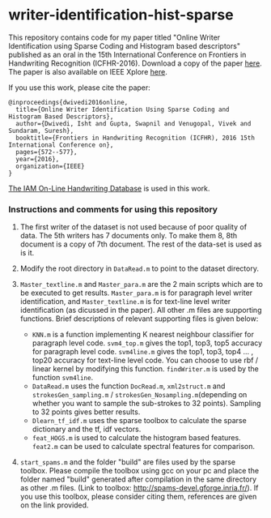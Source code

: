 # writer-identification-hist-sparse
This repository contains code for my paper titled "Online Writer Identification using Sparse Coding and Histogram based descriptors" published as an oral in the 15th International Conference on Frontiers in Handwriting Recognition (ICFHR-2016).
Download a copy of the paper [here](https://drive.google.com/file/d/0BxhUwxvLPO7TOXY3MXpiUmc2Xzg/view). The paper is also available on IEEE Xplore [here](http://ieeexplore.ieee.org/abstract/document/7814126/).

If you use this work, please cite the paper:

    @inproceedings{dwivedi2016online,
      title={Online Writer Identification Using Sparse Coding and Histogram Based Descriptors},
      author={Dwivedi, Isht and Gupta, Swapnil and Venugopal, Vivek and Sundaram, Suresh},
      booktitle={Frontiers in Handwriting Recognition (ICFHR), 2016 15th International Conference on},
      pages={572--577},
      year={2016},
      organization={IEEE}
    }

[The IAM On-Line Handwriting Database](http://www.fki.inf.unibe.ch/databases/iam-on-line-handwriting-database) is used in this work. 

### Instructions and comments for using this repository

1. The first writer of the dataset is not used because of poor quality of data. The 5th writers has 7 documents only. To make them 8, 8th document is a copy of 7th document. The rest of the data-set is used as is it.

2. Modify the root directory in `DataRead.m` to point to the dataset directory.

3. `Master_textline.m` and `Master_para.m` are the 2 main scripts which are to be executed to get results. `Master_para.m` is for paragraph level writer identification, and `Master_textline.m` is for text-line level writer identification (as dicussed in the paper). All other .m files are supporting functions. Brief descriptions of relevant supporting files is given below:
    * `KNN.m` is a function implementing K nearest neighbour classifier for paragraph level code. `svm4_top.m` gives the top1, top3, top5 accuracy for paragraph level code. 
`svm4line.m` gives the top1, top3, top4 ... , top20 accuracy for text-line level code. You can choose to use rbf / linear kernel by modifying this function. `findWriter.m` is used by the function `svm4line`.
    * `DataRead.m` uses the function `DocRead.m`, `xml2struct.m` and `strokesGen_sampling.m` / `strokesGen_Nosampling.m`(depending on whether you want to sample the sub-strokes to 32 points). Sampling to 32 points gives better results. 
    * `Dlearn_tf_idf.m` uses the sparse toolbox to calculate the sparse dictionary and the tf, idf vectors.
    * `feat_HOGS.m` is used to calculate the histogram based features. `feat2.m` can be used to calculate spectral features for comparison.

4. `start_spams.m` and the folder "build" are files used by the sparse toolbox. Please compile the toolbox using gcc on your pc and place the folder named "build" generated after compilation in the same directory as other .m files. (Link to toolbox: http://spams-devel.gforge.inria.fr/). If you use this toolbox, please consider citing them, references are given on the link provided.

